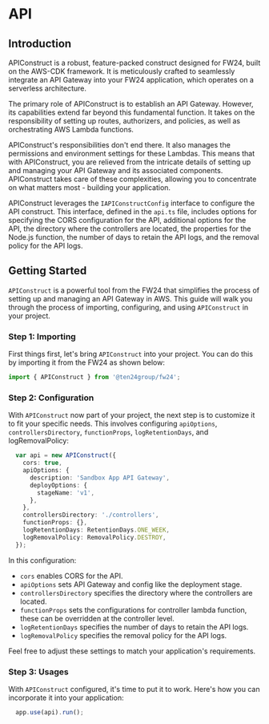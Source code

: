 # API

## Introduction

APIConstruct is a robust, feature-packed construct designed for FW24, built on the AWS-CDK framework. It is meticulously crafted to seamlessly integrate an API Gateway into your FW24 application, which operates on a serverless architecture.

The primary role of APIConstruct is to establish an API Gateway. However, its capabilities extend far beyond this fundamental function. It takes on the responsibility of setting up routes, authorizers, and policies, as well as orchestrating AWS Lambda functions.

APIConstruct's responsibilities don't end there. It also manages the permissions and environment settings for these Lambdas. This means that with APIConstruct, you are relieved from the intricate details of setting up and managing your API Gateway and its associated components. APIConstruct takes care of these complexities, allowing you to concentrate on what matters most - building your application.

APIConstruct leverages the `IAPIConstructConfig` interface to configure the API construct. This interface, defined in the `api.ts` file, includes options for specifying the CORS configuration for the API, additional options for the API, the directory where the controllers are located, the properties for the Node.js function, the number of days to retain the API logs, and the removal policy for the API logs.

## Getting Started

`APIConstruct` is a powerful tool from the FW24 that simplifies the process of setting up and managing an API Gateway in AWS. This guide will walk you through the process of importing, configuring, and using `APIConstruct` in your project.

### Step 1: Importing

First things first, let's bring `APIConstruct` into your project. You can do this by importing it from the FW24 as shown below:

```ts
import { APIConstruct } from '@ten24group/fw24';
```

### Step 2: Configuration

With `APIConstruct` now part of your project, the next step is to customize it to fit your specific needs. This involves configuring `apiOptions`, `controllersDirectory`, `functionProps`, `logRetentionDays`, and logRemovalPolicy:

```ts
  var api = new APIConstruct({
    cors: true,
    apiOptions: {
      description: 'Sandbox App API Gateway',
      deployOptions: {
        stageName: 'v1',
      },
    },
    controllersDirectory: './controllers',
    functionProps: {},
    logRetentionDays: RetentionDays.ONE_WEEK,
    logRemovalPolicy: RemovalPolicy.DESTROY,
  });
```

In this configuration:

- `cors` enables CORS for the API.
- `apiOptions` sets API Gateway and config like the deployment stage.
- `controllersDirectory` specifies the directory where the controllers are located.
- `functionProps` sets the configurations for controller lambda function, these can be overridden at the controller level.
- `logRetentionDays` specifies the number of days to retain the API logs.
- `logRemovalPolicy` specifies the removal policy for the API logs.

Feel free to adjust these settings to match your application's requirements.

### Step 3: Usages

With `APIConstruct` configured, it's time to put it to work. Here's how you can incorporate it into your application:

```ts
  app.use(api).run();
```
